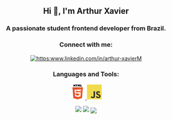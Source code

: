 <h2 align="center">Hi 👋, I'm Arthur Xavier</h2>

<h3 align="center">A passionate student frontend developer from Brazil.</h3>

<div align="center">
    <h3>Connect with me:</h3>
    <a href="https:www.linkedin.com/in/arthur-xavierM" target="blank"><img align="center" src="https://raw.githubusercontent.com/rahuldkjain/github-profile-readme-generator/master/src/images/icons/Social/linked-in-alt.svg" alt="https:www.linkedin.com/in/arthur-xavierM" height="30" width="40" /></a>
</div>
<div align="center">
    <h3>Languages and Tools:</h3>
    <p> <a href="https://www.w3.org/html/" target="_blank" rel="noreferrer"> <img src="https://raw.githubusercontent.com/devicons/devicon/master/icons/html5/html5-original-wordmark.svg" alt="html5" width="40" height="40"/> </a> <a href="https://developer.mozilla.org/en-US/docs/Web/JavaScript" target="_blank" rel="noreferrer"> <img src="https://raw.githubusercontent.com/devicons/devicon/master/icons/javascript/javascript-original.svg" alt="javascript" width="40" height="40"/></a> 
    </p>
</div>


<div align="center">
  <img src="https://github-readme-stats.vercel.app/api?hide_title=false&hide_rank=false&show_icons=true&include_all_commits=true&count_private=true&disable_animations=false&theme=default&locale=en&hide_border=false&username=kimadzn" height="150"  />
  <img src="https://github-readme-stats.vercel.app/api/top-langs?locale=en&hide_title=false&layout=compact&card_width=320&langs_count=5&theme=default&hide_border=false&username=kimadzn" height="150"   />
  <img align="center" src="https://github-readme-streak-stats.herokuapp.com/?user=kimadzn&theme=default&hide_border=false&background=EB545400" /></p>
</div>
